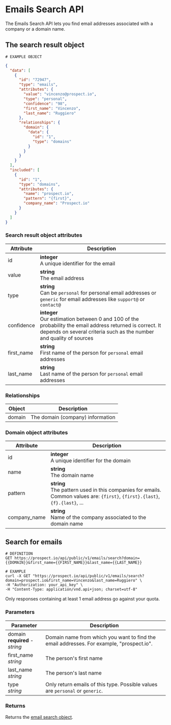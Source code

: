 # Emails Search API
The Emails Search API lets you find email addresses associated with a company or a domain name.

## The search result object
```
# EXAMPLE OBJECT
```

```json
{
  "data": [
    {
      "id": "72947",
      "type": "emails",
      "attributes": {
        "value": "vincenzo@prospect.io",
        "type": "personal",
        "confidence": "98",
        "first_name": "Vincenzo",
        "last_name": "Ruggiero"
      },
      "relationships": {
        "domain": {
          "data": {
            "id": "1",
            "type": "domains"
          }
        }
      }
    }
  ],
  "included": [
    {
      "id": "1",
      "type": "domains",
      "attributes": {
        "name": "prospect.io",
        "pattern": "{first}",
        "company_name": "Prospect.io"
      }
    }
  ]
}
```

### Search result object attributes
Attribute | Description
--------- | -----------
id | **integer** <br />A unique identifier for the email
value | **string** <br />The email address
type | **string** <br />Can be `personal` for personal email addresses or `generic` for email addresses like `support@` or `contact@`
confidence | **integer** <br />Our estimation between 0 and 100 of the probability the email address returned is correct. It depends on several criteria such as the number and quality of sources
first_name | **string** <br />First name of the person for `personal` email addresses
last_name | **string** <br />Last name of the person for `personal` email addresses

### Relationships
Object | Description
--------- | -----------
domain | The domain (company) information

### Domain object attributes
Attribute | Description
--------- | -----------
id | **integer** <br />A unique identifier for the domain
name | **string** <br />The domain name
pattern | **string** <br />The pattern used in this companies for emails. Common values are: `{first}`, `{first}.{last}`, `{f}.{last}`, ...
company_name | **string** <br />Name of the company associated to the domain name

## Search for emails
```shell
# DEFINITION
GET https://prospect.io/api/public/v1/emails/search?domain={{DOMAIN}}&first_name={{FIRST_NAME}}&last_name={{LAST_NAME}}

# EXAMPLE
curl -X GET "https://prospect.io/api/public/v1/emails/search?domain=prospect.io&first_name=Vincenzo&last_name=Ruggiero" \
-H "Authorization: your_api_key" \
-H "Content-Type: application/vnd.api+json; charset=utf-8"
```

Only responses containing at least 1 email address go against your quota.

### Parameters
Parameter | Description
--------- | -----------
domain<br />**required** - *string* | Domain name from which you want to find the email addresses. For example, "prospect.io".
first_name<br />*string* | The person's first name
last_name<br />*string* | The person's last name
type<br />*string* | Only return emails of this type. Possible values are `personal` or `generic`.

### Returns
Returns the [email search object](#the-email-search-object).
